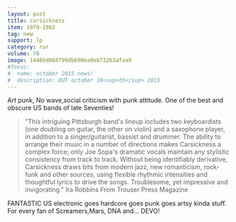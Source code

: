 ```yaml
---
layout: post
title: carsickness
item: 1979-1982
tag: new
support: lp
category: rur
volume: 78
image: 1446bd068799db690ea0eb732b3afaa9
#focus:
#  name: october 2015 news!
#  description: OUT october 10<sup>th</sup> 2015
---
```


Art punk, No wave,social criticism with punk attitude. One of the best and obscure US bands of late Seventies!

> "This intriguing Pittsburgh band's lineup includes two keyboardists (one doubling on guitar, the other on violin) and a saxophone player, in addition to a singer/guitarist, bassist and drummer. The ability to arrange their music in a number of directions makes Carsickness a complex force; only Joe Sopa's dramatic vocals maintain any stylistic consistency from track to track. Without being identifiably derivative, Carsickness draws bits from modern jazz, new romanticism, rock-funk and other sources, using flexible rhythmic intensities and thoughtful lyrics to drive the songs. Troublesome, yet impressive and invigorating."
Ira Robbins From Trouser Press Magazine

FANTASTIC US electronic goes hardcore goes punk goes artsy kinda stuff. For
every fan of Screamers,Mars, DNA and... DEVO!
